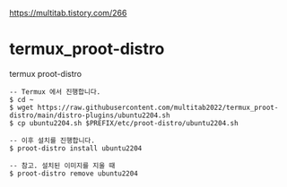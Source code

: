 https://multitab.tistory.com/266

# termux_proot-distro
termux proot-distro

```
-- Termux 에서 진행합니다.
$ cd ~
$ wget https://raw.githubusercontent.com/multitab2022/termux_proot-distro/main/distro-plugins/ubuntu2204.sh
$ cp ubuntu2204.sh $PREFIX/etc/proot-distro/ubuntu2204.sh

-- 이후 설치를 진행합니다.
$ proot-distro install ubuntu2204

-- 참고. 설치된 이미지를 지울 때
$ proot-distro remove ubuntu2204
```
